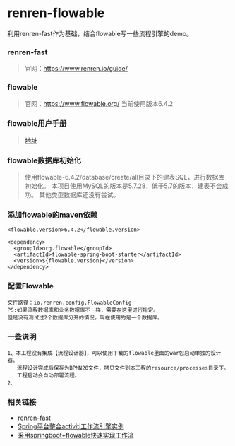 # renren-flowable

利用renren-fast作为基础，结合flowable写一些流程引擎的demo。
### renren-fast
> 官网：<https://www.renren.io/guide/>
### flowable
> 官网：<https://www.flowable.org/> 
当前使用版本6.4.2

### flowable用户手册
> [地址](http://www.shareniu.com/flowable6.5_zh_document/bpm/index.html#springintegration)

### flowable数据库初始化
> 使用flowable-6.4.2/database/create/all目录下的建表SQL，进行数据库初始化。 
>本项目使用MySQL的版本是5.7.28，低于5.7的版本，建表不会成功。
其他类型数据库还没有尝试。

### 添加flowable的maven依赖
````$xslt
<flowable.version>6.4.2</flowable.version>

<dependency>
  <groupId>org.flowable</groupId>
  <artifactId>flowable-spring-boot-starter</artifactId>
  <version>${flowable.version}</version>
</dependency>
````
### 配置Flowable
```$xslt
文件路径：io.renren.config.FlowableConfig
PS:如果流程数据库和业务数据库不一样，需要在这里进行指定。
但是没有测试过2个数据库分开的情况，现在使用的是一个数据库。
```

### 一些说明
```$xslt
1、本工程没有集成【流程设计器】，可以使用下载的flowable里面的war包启动单独的设计器。
   流程设计完成后保存为BPMN20文件，拷贝文件到本工程的resource/processes目录下。
   工程启动会自动部署流程。
2、
```
### 相关链接
* [renren-fast](https://www.renren.io/guide/)
* [Spring平台整合activiti工作流引擎实例](https://gitee.com/shenzhanwang/Spring-activiti)
* [采用springboot+flowable快速实现工作流](https://blog.csdn.net/puhaiyang/article/details/79845248)
